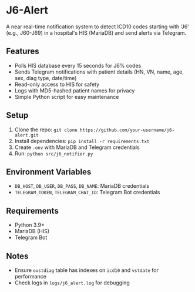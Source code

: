# J6-Alert

A near real-time notification system to detect ICD10 codes starting with 'J6' (e.g., J60-J69) in a hospital's HIS (MariaDB) and send alerts via Telegram.

## Features
- Polls HIS database every 15 seconds for J6% codes
- Sends Telegram notifications with patient details (HN, VN, name, age, sex, diag type, date/time)
- Read-only access to HIS for safety
- Logs with MD5-hashed patient names for privacy
- Simple Python script for easy maintenance

## Setup
1. Clone the repo: `git clone https://github.com/your-username/j6-alert.git`
2. Install dependencies: `pip install -r requirements.txt`
3. Create `.env` with MariaDB and Telegram credentials
4. Run: `python src/j6_notifier.py`

## Environment Variables
- `DB_HOST`, `DB_USER`, `DB_PASS`, `DB_NAME`: MariaDB credentials
- `TELEGRAM_TOKEN`, `TELEGRAM_CHAT_ID`: Telegram Bot credentials

## Requirements
- Python 3.9+
- MariaDB (HIS)
- Telegram Bot

## Notes
- Ensure `ovstdiag` table has indexes on `icd10` and `vstdate` for performance
- Check logs in `logs/j6_alert.log` for debugging